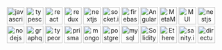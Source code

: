 <div style="text-align: center;">
<img src="https://upload.wikimedia.org/wikipedia/commons/6/6a/JavaScript-logo.png" alt="javascript" width="auto" height="40"/> <img src="https://iconape.com/wp-content/png_logo_vector/typescript.png" alt="typescript" width="auto" height="40"/> <img src="https://cdn4.iconfinder.com/data/icons/logos-3/600/React.js_logo-512.png" alt="react" width="auto" height="40"/> <img src="https://user-images.githubusercontent.com/77550580/169692845-46977ee6-691c-41c6-8498-f8e099550b83.png" alt="redux" width="auto" height="40"/> <img src="https://camo.githubusercontent.com/efb6bf87c512cb50ebedea1411d6ee2dd64448b3d400d4cddb3373eddf6afc25/68747470733a2f2f696d616765732e6374666173736574732e6e65742f6862336964366167347261712f364e63584c3066546c5358523974564c31344c594a2f63366132613364656134346362663436383236636436643535393662353739372f6170706c652d746f7563682d69636f6e2e706e67" alt="nextjs" width="auto" height="40"/> <img src="https://avatars.githubusercontent.com/u/10566080?s=280&v=4" alt="socket.io" width="auto" height="40"/> <img src="https://brandslogos.com/wp-content/uploads/thumbs/firebase-logo-vector.svg" alt="firebase" width="auto" height="40"/> <img src="https://angular.io/assets/images/logos/angularjs/AngularJS-Shield.svg" alt="AngularJS" width="auto" height="40"/> <img src="https://upload.wikimedia.org/wikipedia/commons/thumb/3/36/MetaMask_Fox.svg/1200px-MetaMask_Fox.svg.png" alt="MetaMask" width="auto" height="40"/> <img src="https://res.cloudinary.com/practicaldev/image/fetch/s--IwFcphyV--/c_imagga_scale,f_auto,fl_progressive,h_900,q_auto,w_1600/https://thepracticaldev.s3.amazonaws.com/i/vb6ai56xqgpc0bcfn92y.png" alt="MUI" width="auto" height="40"/>  <img src="https://www.kindpng.com/picc/m/221-2214777_nestjs-logo-hd-png-download.png" alt="nestjs" width="auto" height="40"/> <img src="https://cdn.freebiesupply.com/logos/large/2x/nodejs-1-logo-png-transparent.png" alt="nodejs" width="auto" height="40"/>    <img src="https://upload.wikimedia.org/wikipedia/commons/thumb/1/17/GraphQL_Logo.svg/2048px-GraphQL_Logo.svg.png" alt="graphql" width="auto" height="40"/> <img src="https://user-images.githubusercontent.com/30929568/112730670-de09a480-8f58-11eb-9875-0d9ebb87fbd6.png" alt="typeorm" width="auto" height="40"/> <img src="https://res.cloudinary.com/crunchbase-production/image/upload/c_lpad,f_auto,q_auto:eco,dpr_1/rtlx0sivc7wcr75y5bkj" alt="prisma" width="auto" height="40"/> <img src="https://blockdev.io/content/images/2020/11/MongoDB_Logo_FullColorBlack_RGB.png" alt="mongodb" width="auto" height="40"/> <img src="https://cdn.icon-icons.com/icons2/2699/PNG/512/postgresql_vertical_logo_icon_168900.png" alt="postgresql" width="auto" height="40"/> <img src="https://download.logo.wine/logo/MySQL/MySQL-Logo.wine.png" alt="mysql" width="auto" height="40"/>   <img src="https://upload.wikimedia.org/wikipedia/commons/thumb/9/98/Solidity_logo.svg/1200px-Solidity_logo.svg.png" alt="Solidity" width="auto" height="40"/> <img src="https://www.logo.wine/a/logo/Ethereum/Ethereum-Icon-Purple-Logo.wine.svg" alt="Ethereum" width="auto" height="40"/> 
  <img src="https://avatars.githubusercontent.com/u/17177659?s=280&v=4" alt="sanity.io" width="auto" height="40"/> <img src="https://camo.githubusercontent.com/ebf016c308b7472411bd951e5ee3c418a44c0755/68747470733a2f2f73332e616d617a6f6e6177732e636f6d2f662e636c2e6c792f6974656d732f33513238333030343348315931633146314b32442f64697265637475732d6c6f676f2d737461636b65642e706e67" alt="directus" width="auto" height="40"/> 
</div>
